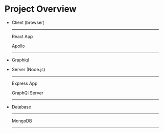 # Project Overview

- Client (browser)

  ***

  React App

  Apollo

  ***

- Graphiql

- Server (Node.js)

  ***

  Express App

  GraphQl Server

  ***

- Database

  ***

  MongoDB

  ***
